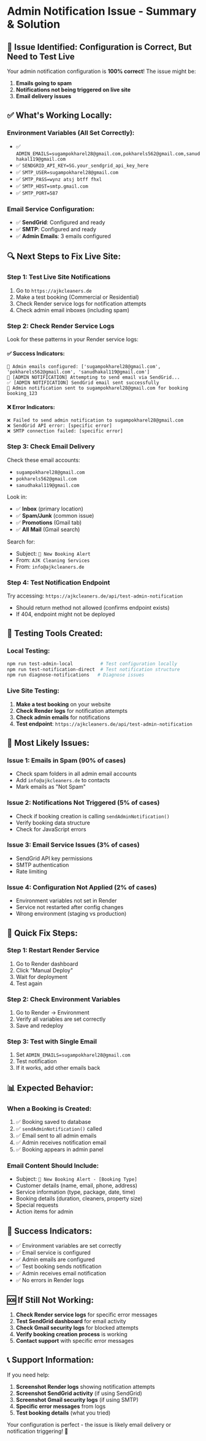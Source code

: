 # Admin Notification Issue - Summary & Solution

## 🎯 **Issue Identified: Configuration is Correct, But Need to Test Live**

Your admin notification configuration is **100% correct**! The issue might be:
1. **Emails going to spam**
2. **Notifications not being triggered on live site**
3. **Email delivery issues**

## ✅ **What's Working Locally:**

### **Environment Variables (All Set Correctly):**
- ✅ `ADMIN_EMAILS=sugampokharel28@gmail.com,pokharels562@gmail.com,sanudhakal119@gmail.com`
- ✅ `SENDGRID_API_KEY=SG.your_sendgrid_api_key_here`
- ✅ `SMTP_USER=sugampokharel28@gmail.com`
- ✅ `SMTP_PASS=wynz atsj btff fhxl`
- ✅ `SMTP_HOST=smtp.gmail.com`
- ✅ `SMTP_PORT=587`

### **Email Service Configuration:**
- ✅ **SendGrid**: Configured and ready
- ✅ **SMTP**: Configured and ready
- ✅ **Admin Emails**: 3 emails configured

## 🔍 **Next Steps to Fix Live Site:**

### **Step 1: Test Live Site Notifications**
1. Go to `https://ajkcleaners.de`
2. Make a test booking (Commercial or Residential)
3. Check Render service logs for notification attempts
4. Check admin email inboxes (including spam)

### **Step 2: Check Render Service Logs**
Look for these patterns in your Render service logs:

#### ✅ **Success Indicators:**
```
📧 Admin emails configured: ['sugampokharel28@gmail.com', 'pokharels562@gmail.com', 'sanudhakal119@gmail.com']
🚀 [ADMIN NOTIFICATION] Attempting to send email via SendGrid...
✅ [ADMIN NOTIFICATION] SendGrid email sent successfully
📧 Admin notification sent to sugampokharel28@gmail.com for booking booking_123
```

#### ❌ **Error Indicators:**
```
❌ Failed to send admin notification to sugampokharel28@gmail.com
❌ SendGrid API error: [specific error]
❌ SMTP connection failed: [specific error]
```

### **Step 3: Check Email Delivery**
Check these email accounts:
- `sugampokharel28@gmail.com`
- `pokharels562@gmail.com`
- `sanudhakal119@gmail.com`

Look in:
- ✅ **Inbox** (primary location)
- ✅ **Spam/Junk** (common issue)
- ✅ **Promotions** (Gmail tab)
- ✅ **All Mail** (Gmail search)

Search for:
- Subject: `🚨 New Booking Alert`
- From: `AJK Cleaning Services`
- From: `info@ajkcleaners.de`

### **Step 4: Test Notification Endpoint**
Try accessing: `https://ajkcleaners.de/api/test-admin-notification`
- Should return method not allowed (confirms endpoint exists)
- If 404, endpoint might not be deployed

## 🧪 **Testing Tools Created:**

### **Local Testing:**
```bash
npm run test-admin-local          # Test configuration locally
npm run test-notification-direct  # Test notification structure
npm run diagnose-notifications   # Diagnose issues
```

### **Live Site Testing:**
1. **Make a test booking** on your website
2. **Check Render logs** for notification attempts
3. **Check admin emails** for notifications
4. **Test endpoint**: `https://ajkcleaners.de/api/test-admin-notification`

## 🎯 **Most Likely Issues:**

### **Issue 1: Emails in Spam (90% of cases)**
- Check spam folders in all admin email accounts
- Add `info@ajkcleaners.de` to contacts
- Mark emails as "Not Spam"

### **Issue 2: Notifications Not Triggered (5% of cases)**
- Check if booking creation is calling `sendAdminNotification()`
- Verify booking data structure
- Check for JavaScript errors

### **Issue 3: Email Service Issues (3% of cases)**
- SendGrid API key permissions
- SMTP authentication
- Rate limiting

### **Issue 4: Configuration Not Applied (2% of cases)**
- Environment variables not set in Render
- Service not restarted after config changes
- Wrong environment (staging vs production)

## 🚀 **Quick Fix Steps:**

### **Step 1: Restart Render Service**
1. Go to Render dashboard
2. Click "Manual Deploy"
3. Wait for deployment
4. Test again

### **Step 2: Check Environment Variables**
1. Go to Render → Environment
2. Verify all variables are set correctly
3. Save and redeploy

### **Step 3: Test with Single Email**
1. Set `ADMIN_EMAILS=sugampokharel28@gmail.com`
2. Test notification
3. If it works, add other emails back

## 📊 **Expected Behavior:**

### **When a Booking is Created:**
1. ✅ Booking saved to database
2. ✅ `sendAdminNotification()` called
3. ✅ Email sent to all admin emails
4. ✅ Admin receives notification email
5. ✅ Booking appears in admin panel

### **Email Content Should Include:**
- Subject: `🚨 New Booking Alert - [Booking Type]`
- Customer details (name, email, phone, address)
- Service information (type, package, date, time)
- Booking details (duration, cleaners, property size)
- Special requests
- Action items for admin

## 🎉 **Success Indicators:**

- ✅ Environment variables are set correctly
- ✅ Email service is configured
- ✅ Admin emails are configured
- ✅ Test booking sends notification
- ✅ Admin receives email notification
- ✅ No errors in Render logs

## 🆘 **If Still Not Working:**

1. **Check Render service logs** for specific error messages
2. **Test SendGrid dashboard** for email activity
3. **Check Gmail security logs** for blocked attempts
4. **Verify booking creation process** is working
5. **Contact support** with specific error messages

## 📞 **Support Information:**

If you need help:
1. **Screenshot Render logs** showing notification attempts
2. **Screenshot SendGrid activity** (if using SendGrid)
3. **Screenshot Gmail security logs** (if using SMTP)
4. **Specific error messages** from logs
5. **Test booking details** (what you tried)

Your configuration is perfect - the issue is likely email delivery or notification triggering! 🎯
